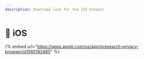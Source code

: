 ```yaml
---
description: Download link for the iOS browser
---
```


# 📱 iOS

{% embed url="https://apps.apple.com/us/app/presearch-privacy-browser/id1565192485" %}
